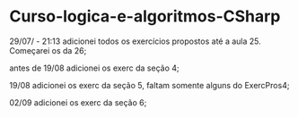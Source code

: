 # Curso-logica-e-algoritmos-CSharp

29/07/ - 21:13
adicionei todos os exercícios propostos até a aula 25. Começarei os da 26;

antes de 19/08
adicionei os exerc da seção 4;

19/08
adicionei os exerc da seção 5, faltam somente alguns do ExercPros4;

02/09
adicionei os exerc da seção 6;
